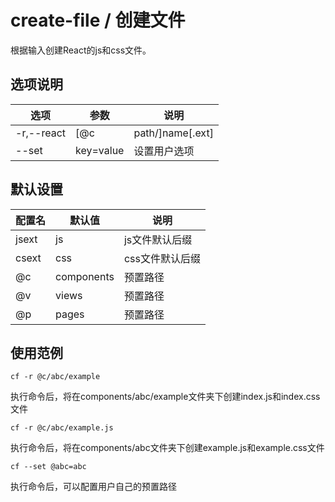 # create-file / 创建文件

根据输入创建React的js和css文件。


## 选项说明

选项|参数|说明
-|-|-
-r,--react|[@c|path/]name[.ext]|创建一个react文档,@c为路径别名
--set|key=value|设置用户选项


## 默认设置
配置名|默认值|说明
-|-|-
jsext|js|js文件默认后缀
csext|css|css文件默认后缀
@c|components|预置路径
@v|views|预置路径
@p|pages|预置路径

## 使用范例

``
    cf -r @c/abc/example
``

 执行命令后，将在components/abc/example文件夹下创建index.js和index.css文件

``
    cf -r @c/abc/example.js
``

 执行命令后，将在components/abc文件夹下创建example.js和example.css文件

``
    cf --set @abc=abc
``

 执行命令后，可以配置用户自己的预置路径